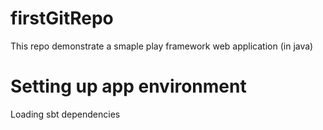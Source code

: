 # firstGitRepo
This repo demonstrate a smaple play framework web application (in java)
# Setting up app environment
Loading sbt dependencies 
  
